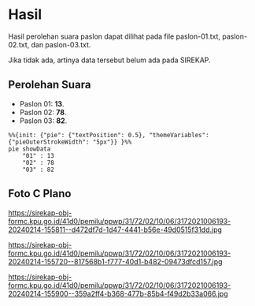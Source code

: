 # Hasil

Hasil perolehan suara paslon dapat dilihat pada file paslon-01.txt, paslon-02.txt, dan paslon-03.txt.

Jika tidak ada, artinya data tersebut belum ada pada SIREKAP.

## Perolehan Suara

 * Paslon 01: **13**.
 * Paslon 02: **78**.
 * Paslon 03: **82**.

```mermaid
%%{init: {"pie": {"textPosition": 0.5}, "themeVariables": {"pieOuterStrokeWidth": "5px"}} }%%
pie showData
    "01" : 13
    "02" : 78
    "03" : 82
```
## Foto C Plano

https://sirekap-obj-formc.kpu.go.id/41d0/pemilu/ppwp/31/72/02/10/06/3172021006193-20240214-155811--d472df7d-1d47-4441-b56e-49d0515f31dd.jpg

https://sirekap-obj-formc.kpu.go.id/41d0/pemilu/ppwp/31/72/02/10/06/3172021006193-20240214-155720--817568b1-f777-40d1-b482-09473dfcd157.jpg

https://sirekap-obj-formc.kpu.go.id/41d0/pemilu/ppwp/31/72/02/10/06/3172021006193-20240214-155900--359a2ff4-b368-477b-85b4-f49d2b33a066.jpg

